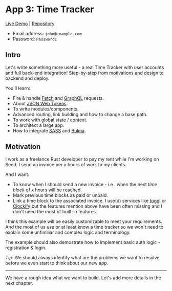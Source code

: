 # App 3: Time Tracker

[Live Demo](https://seed-app-time-tracker.netlify.app/) |  [Repository](https://github.com/MartinKavik/seed-app-time-tracker)
 - Email address: `john@example.com`
 - Password: `Password1`

## Intro

Let's write something more useful - a real Time Tracker with user accounts and full back-end integration! Step-by-step from motivations and design to backend and deploy.  

You'll learn:
- Fire & handle [Fetch](https://developer.mozilla.org/en-US/docs/Web/API/Fetch_API) and [GraphQL](https://graphql.org/) requests.
- About [JSON Web Tokens](https://jwt.io/).
- To write modules/components.
- Advanced routing, link building and how to change a base path.
- To work with global state / context.
- To architect a large app.
- How to integrate [SASS](https://sass-lang.com/) and [Bulma](https://bulma.io/).

## Motivation

I work as a freelance Rust developer to pay my rent while I'm working on Seed. I send an invoice per x hours of work to my clients. 

And I want:
  - To know when I should send a new invoice - i.e . when the next _time block_ of x hours will be reached.
  - Mark previous time blocks as paid or unpaid.
  - Link a time block to the associated invoice.
I use(d) services like [toggl](https://toggl.com/) or [Clockify](https://clockify.me/) but the features mention above have been often missing and I don't need the most of built-in features.

I think this example will be easily customizable to meet your requirements. And the most of us use or at least know a time tracker so we won't need to explain some unfimiliar and complex logic and terminology.

The example should also demostrate how to implement basic auth logic - registration & login. 

_Tip:_ We should always identify what are the problems we want to resolve before we even start to think about our new app.

---

We have a rough idea what we want to build. Let's add more details in the next chapter.

